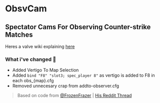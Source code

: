 # ObsvCam
## Spectator Cams For Observing Counter-strike Matches
Heres a valve wiki explaining  [here](https://developer.valvesoftware.com/wiki/CSGO:_Spectator_Tools#Spectator_Cameras)
### What i've changed :pencil:
- Added Vertigo To Map Selection
- Added `bind "F8" "slot3; spec_player 8"` as vertigo is added to F8 in each obs_{map}.cfg
- Removed unnecesary crap from addto-observer.cfg
> Based on code from [@FrozenFrazer](https://twitter.com/FrozenFrazer) | [His Reddit Thread](https://www.reddit.com/r/GlobalOffensive/comments/9s9ral/config_pack_for_csgo_observers_static_overlay)
